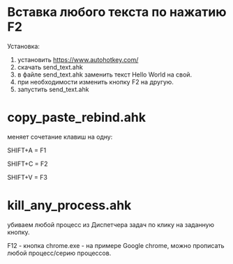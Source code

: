 # Вставка любого текста по нажатию F2

Установка:

1. установить https://www.autohotkey.com/
2. скачать send_text.ahk
3. в файле send_text.ahk заменить текст Hello World на свой.
4. при необходимости изменить кнопку F2 на другую.
5. запустить send_text.ahk

# copy_paste_rebind.ahk
меняет сочетание клавиш на одну:

SHIFT+A = F1

SHIFT+C = F2

SHIFT+V = F3

# kill_any_process.ahk
убиваем любой процесс из Диспетчера задач по клику на заданную кнопку.

F12 - кнопка
chrome.exe - на примере Google chrome, можно прописать любой процесс/серию процессов.
